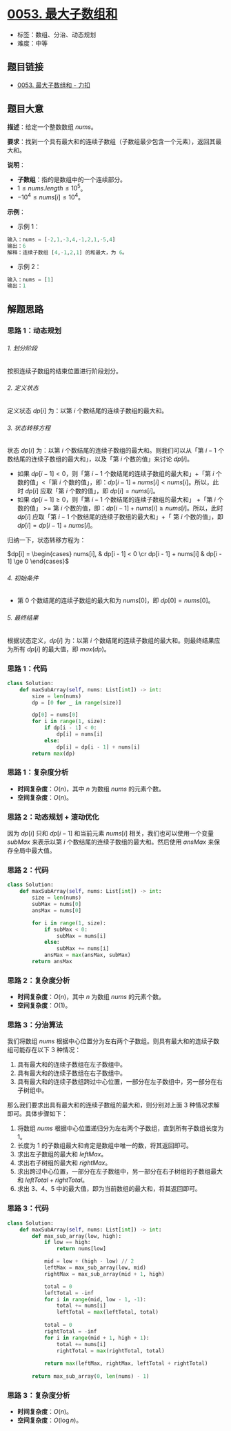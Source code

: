 # [0053. 最大子数组和](https://leetcode.cn/problems/maximum-subarray/)

- 标签：数组、分治、动态规划
- 难度：中等

## 题目链接

- [0053. 最大子数组和 - 力扣](https://leetcode.cn/problems/maximum-subarray/)

## 题目大意

**描述**：给定一个整数数组 $nums$。

**要求**：找到一个具有最大和的连续子数组（子数组最少包含一个元素），返回其最大和。

**说明**：

- **子数组**：指的是数组中的一个连续部分。
- $1 \le nums.length \le 10^5$。
- $-10^4 \le nums[i] \le 10^4$。

**示例**：

- 示例 1：

```python
输入：nums = [-2,1,-3,4,-1,2,1,-5,4]
输出：6
解释：连续子数组 [4,-1,2,1] 的和最大，为 6。
```

- 示例 2：

```python
输入：nums = [1]
输出：1
```

## 解题思路

### 思路 1：动态规划

###### 1. 划分阶段

按照连续子数组的结束位置进行阶段划分。

###### 2. 定义状态

定义状态 $dp[i]$ 为：以第 $i$ 个数结尾的连续子数组的最大和。

###### 3. 状态转移方程

状态 $dp[i]$ 为：以第 $i$ 个数结尾的连续子数组的最大和。则我们可以从「第 $i - 1$ 个数结尾的连续子数组的最大和」，以及「第 $i$ 个数的值」来讨论 $dp[i]$。

- 如果 $dp[i - 1] < 0$，则「第 $i - 1$ 个数结尾的连续子数组的最大和」+「第 $i$  个数的值」<「第 $i$ 个数的值」，即：$dp[i - 1] + nums[i] < nums[i]$。所以，此时 $dp[i]$ 应取「第 $i$ 个数的值」，即 $dp[i] = nums[i]$。
- 如果 $dp[i - 1] \ge 0$，则「第 $i - 1$ 个数结尾的连续子数组的最大和」 +「第 $i$  个数的值」 >= 第 $i$ 个数的值，即：$dp[i - 1] + nums[i] \ge nums[i]$。所以，此时 $dp[i]$  应取「第 $i - 1$ 个数结尾的连续子数组的最大和」+「 第 $i$  个数的值」，即 $dp[i] = dp[i - 1] + nums[i]$。

归纳一下，状态转移方程为：

$dp[i] = \begin{cases} nums[i], &  dp[i - 1] < 0 \cr dp[i - 1] + nums[i] & dp[i - 1] \ge 0 \end{cases}$

###### 4. 初始条件

- 第 $0$ 个数结尾的连续子数组的最大和为 $nums[0]$，即 $dp[0] = nums[0]$。

###### 5. 最终结果

根据状态定义，$dp[i]$ 为：以第 $i$ 个数结尾的连续子数组的最大和。则最终结果应为所有 $dp[i]$ 的最大值，即 $max(dp)$。

### 思路 1：代码

```python
class Solution:
    def maxSubArray(self, nums: List[int]) -> int:
        size = len(nums)
        dp = [0 for _ in range(size)]

        dp[0] = nums[0]
        for i in range(1, size):
            if dp[i - 1] < 0:
                dp[i] = nums[i]
            else:
                dp[i] = dp[i - 1] + nums[i]
        return max(dp)
```

### 思路 1：复杂度分析

- **时间复杂度**：$O(n)$，其中 $n$ 为数组 $nums$ 的元素个数。
- **空间复杂度**：$O(n)$。

### 思路 2：动态规划 + 滚动优化

因为 $dp[i]$ 只和 $dp[i - 1]$ 和当前元素 $nums[i]$ 相关，我们也可以使用一个变量 $subMax$ 来表示以第 $i$ 个数结尾的连续子数组的最大和。然后使用 $ansMax$ 来保存全局中最大值。

### 思路 2：代码

```python
class Solution:
    def maxSubArray(self, nums: List[int]) -> int:
        size = len(nums)
        subMax = nums[0]
        ansMax = nums[0]

        for i in range(1, size):
            if subMax < 0:
                subMax = nums[i]
            else:
                subMax += nums[i]
            ansMax = max(ansMax, subMax)
        return ansMax
```

### 思路 2：复杂度分析

- **时间复杂度**：$O(n)$，其中 $n$ 为数组 $nums$ 的元素个数。
- **空间复杂度**：$O(1)$。

### 思路 3：分治算法

我们将数组 $nums$ 根据中心位置分为左右两个子数组。则具有最大和的连续子数组可能存在以下 $3$ 种情况：

1. 具有最大和的连续子数组在左子数组中。
2. 具有最大和的连续子数组在右子数组中。
3. 具有最大和的连续子数组跨过中心位置，一部分在左子数组中，另一部分在右子树组中。

那么我们要求出具有最大和的连续子数组的最大和，则分别对上面 $3$ 种情况求解即可。具体步骤如下：

1. 将数组 $nums$ 根据中心位置递归分为左右两个子数组，直到所有子数组长度为 $1$。
2. 长度为 $1$ 的子数组最大和肯定是数组中唯一的数，将其返回即可。
3. 求出左子数组的最大和 $leftMax$。
4. 求出右子树组的最大和 $rightMax$。
5. 求出跨过中心位置，一部分在左子数组中，另一部分在右子树组的子数组最大和 $leftTotal + rightTotal$。
6. 求出 $3$、$4$、$5$ 中的最大值，即为当前数组的最大和，将其返回即可。

### 思路 3：代码

```python
class Solution:
    def maxSubArray(self, nums: List[int]) -> int:
        def max_sub_array(low, high):
            if low == high:
                return nums[low]

            mid = low + (high - low) // 2
            leftMax = max_sub_array(low, mid)
            rightMax = max_sub_array(mid + 1, high)

            total = 0
            leftTotal = -inf
            for i in range(mid, low - 1, -1):
                total += nums[i]
                leftTotal = max(leftTotal, total)
            
            total = 0
            rightTotal = -inf
            for i in range(mid + 1, high + 1):
                total += nums[i]
                rightTotal = max(rightTotal, total)
            
            return max(leftMax, rightMax, leftTotal + rightTotal)
        
        return max_sub_array(0, len(nums) - 1)
```

### 思路 3：复杂度分析

- **时间复杂度**：$O(n)$。
- **空间复杂度**：$O(\log n)$。